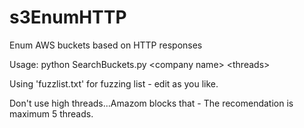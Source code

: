 # s3EnumHTTP
Enum AWS buckets based on HTTP responses

Usage: python SearchBuckets.py &lt;company name&gt; &lt;threads&gt;
 
Using 'fuzzlist.txt' for fuzzing list - edit as you like.

Don't use high threads...Amazom blocks that - The recomendation is maximum 5 threads.
 
